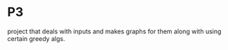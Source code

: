 # P3
project that deals with inputs and makes graphs for them along with using certain greedy algs.
